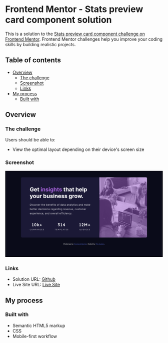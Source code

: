 # Frontend Mentor - Stats preview card component solution

This is a solution to the [Stats preview card component challenge on Frontend Mentor](https://www.frontendmentor.io/challenges/stats-preview-card-component-8JqbgoU62). Frontend Mentor challenges help you improve your coding skills by building realistic projects. 

## Table of contents

- [Overview](#overview)
  - [The challenge](#the-challenge)
  - [Screenshot](#screenshot)
  - [Links](#links)
- [My process](#my-process)
  - [Built with](#built-with)

## Overview

### The challenge

Users should be able to:

- View the optimal layout depending on their device's screen size

### Screenshot

![](./design/desktop-result.png)

### Links

- Solution URL: [Github](https://github.com/timavidon/Stats-preview-card-component)
- Live Site URL: [Live Site](https://timavidon.github.io/Stats-preview-card-component/)

## My process

### Built with

- Semantic HTML5 markup
- CSS
- Mobile-first workflow

